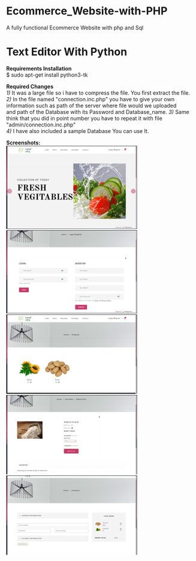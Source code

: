 # Ecommerce_Website-with-PHP
A fully functional Ecommerce Website with php and Sql 
# Text Editor With Python

**Requirements Installation**<br>
$ sudo apt-get install python3-tk

**Required Changes**<br>
*1)* It was a large file so i have to compress the file. You first extract the file.<br>
*2)* In the file named "connection.inc.php" you have to give your own 
information such as path of the server where file would we uploaded<br>
and path of the Database with its Password and Database_name.
*3)* Same think that you did in point number you have to repeat it with file "admin/connection.inc.php"<br>
*4)* I have also included a sample Database You can use It.

**Screenshots:**<br>
![](https://github.com/everydaycodings/Ecommerce_Website-with-PHP/blob/master/screenshot/home.png)
![](https://github.com/everydaycodings/Ecommerce_Website-with-PHP/blob/master/screenshot/login.png)
![](https://github.com/everydaycodings/Ecommerce_Website-with-PHP/blob/master/screenshot/product.png)
![](https://github.com/everydaycodings/Ecommerce_Website-with-PHP/blob/master/screenshot/product_details.png)
![](https://github.com/everydaycodings/Ecommerce_Website-with-PHP/blob/master/screenshot/checkout.png)



